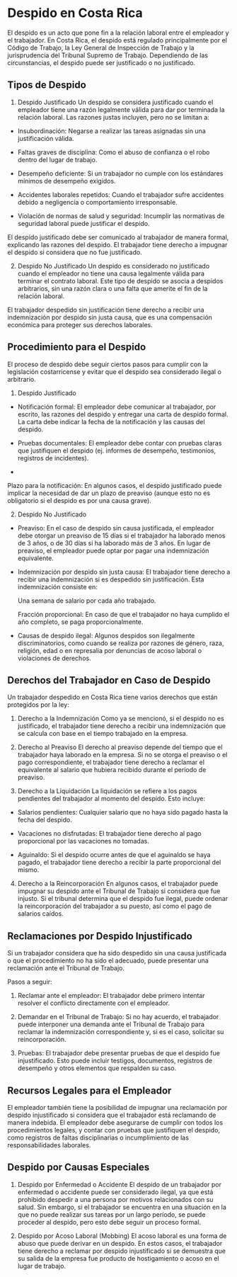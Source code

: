 # Despido en Costa Rica
El despido es un acto que pone fin a la relación laboral entre el empleador y el trabajador. En Costa Rica, el despido está regulado principalmente por el Código de Trabajo, la Ley General de Inspección de Trabajo y la jurisprudencia del Tribunal Supremo de Trabajo. Dependiendo de las circunstancias, el despido puede ser justificado o no justificado.

## Tipos de Despido
1. Despido Justificado
Un despido se considera justificado cuando el empleador tiene una razón legalmente válida para dar por terminada la relación laboral. Las razones justas incluyen, pero no se limitan a:

- Insubordinación: Negarse a realizar las tareas asignadas sin una justificación válida.

- Faltas graves de disciplina: Como el abuso de confianza o el robo dentro del lugar de trabajo.

- Desempeño deficiente: Si un trabajador no cumple con los estándares mínimos de desempeño exigidos.

- Accidentes laborales repetidos: Cuando el trabajador sufre accidentes debido a negligencia o comportamiento irresponsable.

- Violación de normas de salud y seguridad: Incumplir las normativas de seguridad laboral puede justificar el despido.

El despido justificado debe ser comunicado al trabajador de manera formal, explicando las razones del despido. El trabajador tiene derecho a impugnar el despido si considera que no fue justificado.

2. Despido No Justificado
Un despido es considerado no justificado cuando el empleador no tiene una causa legalmente válida para terminar el contrato laboral. Este tipo de despido se asocia a despidos arbitrarios, sin una razón clara o una falta que amerite el fin de la relación laboral.

El trabajador despedido sin justificación tiene derecho a recibir una indemnización por despido sin justa causa, que es una compensación económica para proteger sus derechos laborales.

## Procedimiento para el Despido
El proceso de despido debe seguir ciertos pasos para cumplir con la legislación costarricense y evitar que el despido sea considerado ilegal o arbitrario.

1. Despido Justificado
- Notificación formal: El empleador debe comunicar al trabajador, por escrito, las razones del despido y entregar una carta de despido formal. La carta debe indicar la fecha de la notificación y las causas del despido.

- Pruebas documentales: El empleador debe contar con pruebas claras que justifiquen el despido (ej. informes de desempeño, testimonios, registros de incidentes).
- 
Plazo para la notificación: En algunos casos, el despido justificado puede implicar la necesidad de dar un plazo de preaviso (aunque esto no es obligatorio si el despido es por una causa grave).

2. Despido No Justificado
- Preaviso: En el caso de despido sin causa justificada, el empleador debe otorgar un preaviso de 15 días si el trabajador ha laborado menos de 3 años, o de 30 días si ha laborado más de 3 años. En lugar de preaviso, el empleador puede optar por pagar una indemnización equivalente.

- Indemnización por despido sin justa causa: El trabajador tiene derecho a recibir una indemnización si es despedido sin justificación. Esta indemnización consiste en:

    Una semana de salario por cada año trabajado.

    Fracción proporcional: En caso de que el trabajador no haya cumplido el año completo, se paga proporcionalmente.

- Causas de despido ilegal: Algunos despidos son ilegalmente discriminatorios, como cuando se realiza por razones de género, raza, religión, edad o en represalia por denuncias de acoso laboral o violaciones de derechos.

## Derechos del Trabajador en Caso de Despido
Un trabajador despedido en Costa Rica tiene varios derechos que están protegidos por la ley:

1. Derecho a la Indemnización
Como ya se mencionó, si el despido no es justificado, el trabajador tiene derecho a recibir una indemnización que se calcula con base en el tiempo trabajado en la empresa.

2. Derecho al Preaviso
El derecho al preaviso depende del tiempo que el trabajador haya laborado en la empresa. Si no se otorga el preaviso o el pago correspondiente, el trabajador tiene derecho a reclamar el equivalente al salario que hubiera recibido durante el período de preaviso.

3. Derecho a la Liquidación
La liquidación se refiere a los pagos pendientes del trabajador al momento del despido. Esto incluye:

- Salarios pendientes: Cualquier salario que no haya sido pagado hasta la fecha del despido.

- Vacaciones no disfrutadas: El trabajador tiene derecho al pago proporcional por las vacaciones no tomadas.

- Aguinaldo: Si el despido ocurre antes de que el aguinaldo se haya pagado, el trabajador tiene derecho a recibir la parte proporcional del mismo.

4. Derecho a la Reincorporación
En algunos casos, el trabajador puede impugnar su despido ante el Tribunal de Trabajo si considera que fue injusto. Si el tribunal determina que el despido fue ilegal, puede ordenar la reincorporación del trabajador a su puesto, así como el pago de salarios caídos.

## Reclamaciones por Despido Injustificado
Si un trabajador considera que ha sido despedido sin una causa justificada o que el procedimiento no ha sido el adecuado, puede presentar una reclamación ante el Tribunal de Trabajo.

Pasos a seguir:

1. Reclamar ante el empleador: El trabajador debe primero intentar resolver el conflicto directamente con el empleador.

2. Demandar en el Tribunal de Trabajo: Si no hay acuerdo, el trabajador puede interponer una demanda ante el Tribunal de Trabajo para reclamar la indemnización correspondiente y, si es el caso, solicitar su reincorporación.

3. Pruebas: El trabajador debe presentar pruebas de que el despido fue injustificado. Esto puede incluir testigos, documentos, registros de desempeño y otros elementos que respalden su caso.

## Recursos Legales para el Empleador
El empleador también tiene la posibilidad de impugnar una reclamación por despido injustificado si considera que el trabajador está reclamando de manera indebida. El empleador debe asegurarse de cumplir con todos los procedimientos legales, y contar con pruebas que justifiquen el despido, como registros de faltas disciplinarias o incumplimiento de las responsabilidades laborales.

## Despido por Causas Especiales
1. Despido por Enfermedad o Accidente
El despido de un trabajador por enfermedad o accidente puede ser considerado ilegal, ya que está prohibido despedir a una persona por motivos relacionados con su salud. Sin embargo, si el trabajador se encuentra en una situación en la que no puede realizar sus tareas por un largo período, se puede proceder al despido, pero esto debe seguir un proceso formal.

2. Despido por Acoso Laboral (Mobbing)
El acoso laboral es una forma de abuso que puede derivar en un despido. En estos casos, el trabajador tiene derecho a reclamar por despido injustificado si se demuestra que su salida de la empresa fue producto de hostigamiento o acoso en el lugar de trabajo.